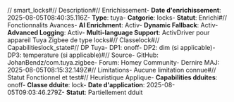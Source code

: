 // smart_locks#// Description#// Enrichissement- **Date d'enrichissement**: 2025-08-05T08:40:35.116Z- **Type**: tuya- **Catgorie**: locks- **Statut**:  Enrichi#// Fonctionnalits Avances- **AI Enrichment**: Activ- **Dynamic Fallback**: Activ- **Advanced Logging**: Activ- **Multi-language Support**: ActivDriver pour appareil Tuya Zigbee de type locks#// Classelock#// Capabilitieslock_state#// DP Tuya- DP1: onoff- DP2: dim (si applicable)- DP3: temperature (si applicable)#// Source- GitHub: JohanBendz/com.tuya.zigbee- Forum: Homey Community- Dernire MAJ: 2025-08-05T08:15:32.149Z#// Limitations- Aucune limitation connue#// Statut Fonctionnel et test#// Heuristique Applique- **Capabilities dduites**: onoff- **Classe dduite**: lock- **Date d'application**: 2025-08-05T09:03:46.279Z- **Statut**:  Partiellement dduit